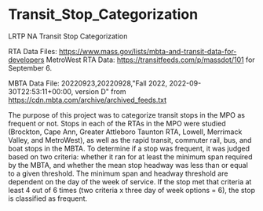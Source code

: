 # Transit_Stop_Categorization
LRTP NA Transit Stop Categorization


RTA Data Files: https://www.mass.gov/lists/mbta-and-transit-data-for-developers
MetroWest RTA Data: https://transitfeeds.com/p/massdot/101 for September 6.

MBTA Data File: 20220923,20220928,"Fall 2022, 2022-09-30T22:53:11+00:00, version D" from https://cdn.mbta.com/archive/archived_feeds.txt

The purpose of this project was to categorize transit stops in the MPO as frequent or not.  Stops in each of the RTAs in the MPO were studied (Brockton, Cape Ann, Greater Attleboro Taunton RTA, Lowell, Merrimack Valley, and MetroWest), as well as the rapid transit, commuter rail, bus, and boat stops in the MBTA. To determine if a stop was frequent, it was judged based on two criteria: whether it ran for at least the minimum span required by the MBTA, and whether the mean stop headway was less than or equal to a given threshold.  The minimum span and headway threshold are dependent on the day of the week of service.  If the stop met that criteria at least 4 out of 6 times (two criteria x three day of week options = 6), the stop is classified as frequent.  
